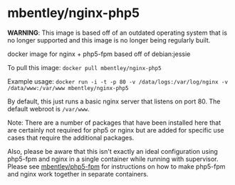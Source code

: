 # mbentley/nginx-php5

**WARNING**: This image is based off of an outdated operating system that is no longer supported and this image is no longer being regularly built.

docker image for nginx + php5-fpm
based off of debian:jessie

To pull this image:
`docker pull mbentley/nginx-php5`

Example usage:
`docker run -i -t -p 80 -v /data/logs:/var/log/nginx -v /data/www:/var/www mbentley/nginx-php5`

By default, this just runs a basic nginx server that listens on port 80.  The default webroot is `/var/www`.

Note:  There are a number of packages that have been installed here that are certainly not required for php5 or nginx but are added for specific use cases that require the additional packages.

Also, please be aware that this isn't exactly an ideal configuration using php5-fpm and nginx in a single container while running with supervisor.  Please see [mbentley/php5-fpm](https://github.com/mbentley/docker-php5-fpm) for instructions on how to make php5-fpm and nginx work together in separate containers.

